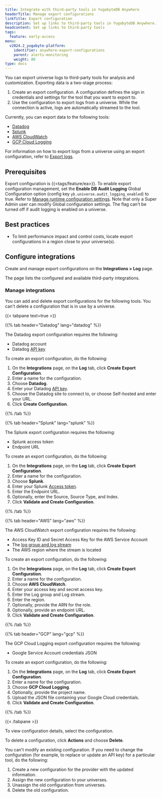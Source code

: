 ```yaml
---
title: Integrate with third-party tools in YugabyteDB Anywhere
headerTitle: Manage export configurations
linkTitle: Export configuration
description: Set up links to third-party tools in YugabyteDB Anywhere.
headcontent: Set up links to third-party tools
tags:
  feature: early-access
menu:
  v2024.2_yugabyte-platform:
    identifier: anywhere-export-configurations
    parent: alerts-monitoring
    weight: 80
type: docs
---
```


You can export universe logs to third-party tools for analysis and customization. Exporting data is a two-stage process:

1. Create an export configuration. A configuration defines the sign in credentials and settings for the tool that you want to export to.
1. Use the configuration to export logs from a universe. While the connection is active, logs are automatically streamed to the tool.

Currently, you can export data to the following tools:

- [Datadog](https://docs.datadoghq.com/)
- [Splunk](https://www.splunk.com/en_us/solutions/opentelemetry.html)
- [AWS CloudWatch](https://docs.aws.amazon.com/AmazonCloudWatch/latest/monitoring/WhatIsCloudWatch.html)
- [GCP Cloud Logging](https://cloud.google.com/logging/)

For information on how to export logs from a universe using an export configuration, refer to [Export logs](../universe-logging/).

## Prerequisites

Export configuration is {{<tags/feature/ea>}}. To enable export configuration management, set the **Enable DB Audit Logging** Global Configuration option (config key `yb.universe.audit_logging_enabled`) to true. Refer to [Manage runtime configuration settings](../../administer-yugabyte-platform/manage-runtime-config/). Note that only a Super Admin user can modify Global configuration settings. The flag can't be turned off if audit logging is enabled on a universe.

## Best practices

- To limit performance impact and control costs, locate export configurations in a region close to your universe(s).

## Configure integrations

Create and manage export configurations on the **Integrations > Log** page.

<!--![Export configurations](/images/yp/export-configurations.png)-->

The page lists the configured and available third-party integrations.

### Manage integrations

You can add and delete export configurations for the following tools. You can't delete a configuration that is in use by a universe.

{{< tabpane text=true >}}

  {{% tab header="Datadog" lang="datadog" %}}

The Datadog export configuration requires the following:

- Datadog account
- Datadog [API key](https://docs.datadoghq.com/account_management/api-app-keys/)

To create an export configuration, do the following:

1. On the **Integrations** page, on the **Log** tab, click **Create Export Configuration**.
1. Enter a name for the configuration.
1. Choose **Datadog**.
1. Enter your Datadog [API key](https://docs.datadoghq.com/account_management/api-app-keys/).
1. Choose the Datadog site to connect to, or choose Self-hosted and enter your URL.
1. Click **Create Configuration**.

  {{% /tab %}}

  {{% tab header="Splunk" lang="splunk" %}}

The Splunk export configuration requires the following:

- Splunk access token
- Endpoint URL

To create an export configuration, do the following:

1. On the **Integrations** page, on the **Log** tab, click **Create Export Configuration**.
1. Enter a name for the configuration.
1. Choose **Splunk**.
1. Enter your Splunk [Access token](https://docs.splunk.com/observability/en/admin/authentication/authentication-tokens/org-tokens.html).
1. Enter the Endpoint URL.
1. Optionally, enter the Source, Source Type, and Index.
1. Click **Validate and Create Configuration**.

  {{% /tab %}}

  {{% tab header="AWS" lang="aws" %}}

The AWS CloudWatch export configuration requires the following:

- Access Key ID and Secret Access Key for the AWS Service Account
- The [log group and log stream](https://docs.aws.amazon.com/AmazonCloudWatch/latest/logs/Working-with-log-groups-and-streams.html)
- The AWS region where the stream is located

To create an export configuration, do the following:

1. On the **Integrations** page, on the **Log** tab, click **Create Export Configuration**.
1. Enter a name for the configuration.
1. Choose **AWS CloudWatch**.
1. Enter your access key and secret access key.
1. Enter the Log group and Log stream.
1. Enter the region.
1. Optionally, provide the ARN for the role.
1. Optionally, provide an endpoint URL.
1. Click **Validate and Create Configuration**.

  {{% /tab %}}

  {{% tab header="GCP" lang="gcp" %}}

The GCP Cloud Logging export configuration requires the following:

- Google Service Account credentials JSON

To create an export configuration, do the following:

1. On the **Integrations** page, on the **Log** tab, click **Create Export Configuration**.
1. Enter a name for the configuration.
1. Choose **GCP Cloud Logging**.
1. Optionally, provide the project name.
1. Upload the JSON file containing your Google Cloud credentials.
1. Click **Validate and Create Configuration**.

  {{% /tab %}}

{{< /tabpane >}}

To view configuration details, select the configuration.

To delete a configuration, click **Actions** and choose **Delete**.

You can't modify an existing configuration. If you need to change the configuration (for example, to replace or update an API key) for a particular tool, do the following:

1. Create a new configuration for the provider with the updated information.
1. Assign the new configuration to your universes.
1. Unassign the old configuration from universes.
1. Delete the old configuration.
